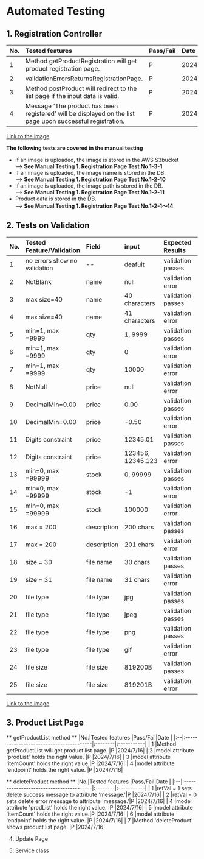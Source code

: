 # Automated Testing

## 1. Registration Controller<br>

|No.|Tested features                          |Pass/Fail|Date        |
|:--|:----------------------------------------|:--------|:-----------|
| 1 |Method getProductRegistration will get product registration page.|P        |2024/7/13|
| 2 |validationErrorsReturnsRegistrationPage. |P        |2024/7/13   |
| 3 |Method postProduct will redirect to the list page if the input data is valid.|P        |2024/7/13|
| 4 |Message 'The product has been registered' will be displayed on the list page upon successful registration.|P        |2024/7/13   |

[Link to the image](./images/automated-testing/automated-testing-regController.jpg)

**The following tests are covered in the manual testing**
- If an image is uploaded, the image is stored in the AWS S3bucket<br>
 --> **See Manual Testing 1. Registration Page Test No.1-3-1**
- If an image is uploaded, the image name is stored in the DB.<br>
 --> **See Manual Testing 1. Registration Page Test No.1-2-10**
- If an image is uploaded, the image path is stored in the DB.<br>
 --> **See Manual Testing 1. Registration Page Test No.1-2-11**
- Product data is stored in the DB.<br>
 --> **See Manual Testing 1. Registration Page Test No.1-2-1〜14**

## 2. Tests on Validation
|No.|Tested Feature/Validation|Field|input|Expected Results              |Pass/Fail|Date  |
|:--|:----------------|:----|:----|:-----------------------------|:--------|:-----|
| 1 |no errors show no validation |--|deafult|validation passes|P      |2024/7/13|
| 2 |NotBlank         |name |null |validation error|P   |2024/7/13 |
| 3 |max size=40      |name |40 characters|validation passes|P      |2024/7/13 |
| 4 |max size=40      |name |41 characters|validation error|P      |2024/7/13 |
| 5 |min=1, max =9999 |qty  |1, 9999|validation passes|P     |2024/7/13 |
| 6 |min=1, max =9999 |qty  |0    |validation error|P    |2024/7/13   |
| 7 |min=1, max =9999 |qty  |10000|validation error|P    |2024/7/13   |
| 8 |NotNull          |price|null|validation error|P     |2024/7/13 |
| 9 |DecimalMin=0.00  |price|0.00|validation passes|P     |2024/7/13 |
| 10|DecimalMin=0.00  |price|-0.50|validation error|P     |2024/7/13 |
| 11|Digits constraint|price|12345.01|validation passes|P      |2024/7/13 |
| 12|Digits constraint|price|123456, 12345.123|validation error|P      |2024/7/13|
| 13|min=0, max =99999|stock|0, 99999|validation passes|P    |2024/7/13 |
| 14|min=0, max =99999|stock|-1   |validation error|P      |2024/7/13   |
| 15|min=0, max =99999|stock|100000|validation error|P     |2024/7/13   |
| 16|max = 200        |description|200 chars|validation passes|P    |2024/7/13 |
| 17|max = 200        |description|201 chars|validation error|P    |2024/7/13 |
| 18|size = 30        |file name|30 chars|validation passes|P    |2024/7/15 |
| 19|size = 31        |file name|31 chars|validation error|P    |2024/7/15 |
| 20|file type        |file type|jpg|validation passes|P    |2024/7/15 |
| 21|file type        |file type|jpeg|validation passes|P    |2024/7/15 |
| 22|file type        |file type|png|validation passes|P    |2024/7/15 |
| 23|file type        |file type|gif|validation error|P    |2024/7/15 |
| 24|file size        |file size|819200B|validation passes|P    |2024/7/15 |
| 25|file size        |file size|819201B|validation error|P    |2024/7/15 |

[Link to the image](./images/automated-testing/automated-testing-validation.jpg)

## 3. Product List Page

** getProductList method **
|No.|Tested features                          |Pass/Fail|Date        |
|:--|:----------------------------------------|:--------|:-----------|
| 1 |Method getProductList will get product list page. |P        |2024/7/16|
| 2 |model attribute 'prodList' holds the right value. |P        |2024/7/16|
| 3 |model attribute 'itemCount' holds the right value.|P        |2024/7/16|
| 4 |model attribute 'endpoint' holds the right value. |P        |2024/7/16|

** deleteProduct method **
|No.|Tested features                          |Pass/Fail|Date        |
|:--|:----------------------------------------|:--------|:-----------|
| 1 |retVal = 1 sets delete success message to attribute 'message.'|P    |2024/7/16|
| 2 |retVal = 0 sets delete error message to attribute 'message.'|P    |2024/7/16|
| 4 |model attribute 'prodList' holds the right value. |P        |2024/7/16|
| 5 |model attribute 'itemCount' holds the right value.|P        |2024/7/16|
| 6 |model attribute 'endpoint' holds the right value. |P        |2024/7/16|
| 7 |Method 'deleteProduct' shows product list page.   |P        |2024/7/16|





4. Update Page

5. Service class